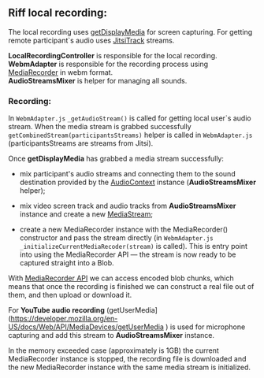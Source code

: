 ## Riff local recording:

The local recording uses [getDisplayMedia](https://developer.mozilla.org/en-US/docs/Web/API/MediaDevices/getDisplayMedia) for screen capturing. For getting remote participant`s audio uses [JitsiTrack](https://jitsi.github.io/handbook/docs/dev-guide/dev-guide-ljm-api#jitsitrack) streams. 

**LocalRecordingController** is responsible for the local recording.  
**WebmAdapter** is responsible for the recording process using [MediaRecorder](https://developer.mozilla.org/en-US/docs/Web/API/MediaRecorder ) in webm format.  
**AudioStreamsMixer** is helper for managing all sounds. 

### Recording:
In ```WebmAdapter.js```  ```_getAudioStream()``` is called for getting local user`s audio stream. When the media stream is grabbed successfully ```getCombinedStream(participantsStreams)``` helper is called in ``WebmAdapter.js``   (participantsStreams are streams from Jitsi).

Once **getDisplayMedia** has grabbed a media stream successfully:
- mix participant's audio streams and connecting them to the sound destination provided by the [AudioContext](https://developer.mozilla.org/en-US/docs/Web/API/AudioContext) instance (**AudioStreamsMixer** helper);

 - mix video screen track and audio tracks from **AudioStreamsMixer** instance and create a new [MediaStream](https://developer.mozilla.org/en-US/docs/Web/API/MediaStream );

 - create a new MediaRecorder instance with the MediaRecorder() constructor and pass the stream directly (in ```WebmAdapter.js```  ```_initializeCurrentMediaRecoder(stream)``` is called). This is entry point into using the MediaRecorder API — the stream is now ready to be captured straight into a Blob. 

With [MediaRecorder API](https://developer.mozilla.org/en-US/docs/Web/API/MediaRecorder ) we can access encoded blob chunks, which means that once the recording is finished we can construct a real file out of them, and then upload or download it.

For **YouTube audio recording** (getUserMedia](https://developer.mozilla.org/en-US/docs/Web/API/MediaDevices/getUserMedia ) is used for microphone capturing and add this stream to **AudioStreamsMixer** instance.

In the memory exceeded case (approximately is 1GB) the current MediaRecorder instance is stopped,
the recording file is downloaded and the new MediaRecorder instance with the same media stream is initialized.